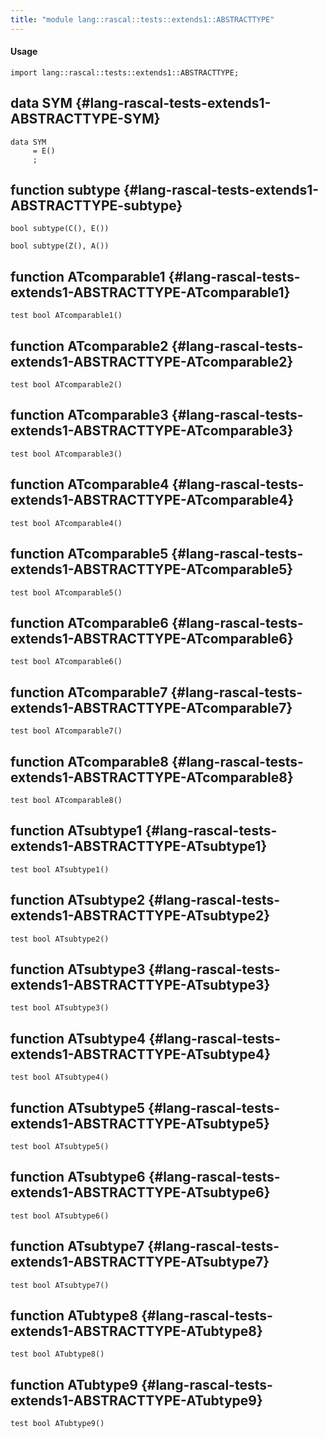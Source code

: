 ```yaml
---
title: "module lang::rascal::tests::extends1::ABSTRACTTYPE"
---
```


#### Usage

`import lang::rascal::tests::extends1::ABSTRACTTYPE;`


## data SYM {#lang-rascal-tests-extends1-ABSTRACTTYPE-SYM}

```rascal
data SYM  
     = E()
     ;
```

## function subtype {#lang-rascal-tests-extends1-ABSTRACTTYPE-subtype}

```rascal
bool subtype(C(), E())

bool subtype(Z(), A())

```

## function ATcomparable1 {#lang-rascal-tests-extends1-ABSTRACTTYPE-ATcomparable1}

```rascal
test bool ATcomparable1()

```

## function ATcomparable2 {#lang-rascal-tests-extends1-ABSTRACTTYPE-ATcomparable2}

```rascal
test bool ATcomparable2()

```

## function ATcomparable3 {#lang-rascal-tests-extends1-ABSTRACTTYPE-ATcomparable3}

```rascal
test bool ATcomparable3()

```

## function ATcomparable4 {#lang-rascal-tests-extends1-ABSTRACTTYPE-ATcomparable4}

```rascal
test bool ATcomparable4()

```

## function ATcomparable5 {#lang-rascal-tests-extends1-ABSTRACTTYPE-ATcomparable5}

```rascal
test bool ATcomparable5()

```

## function ATcomparable6 {#lang-rascal-tests-extends1-ABSTRACTTYPE-ATcomparable6}

```rascal
test bool ATcomparable6()

```

## function ATcomparable7 {#lang-rascal-tests-extends1-ABSTRACTTYPE-ATcomparable7}

```rascal
test bool ATcomparable7()

```

## function ATcomparable8 {#lang-rascal-tests-extends1-ABSTRACTTYPE-ATcomparable8}

```rascal
test bool ATcomparable8()

```

## function ATsubtype1 {#lang-rascal-tests-extends1-ABSTRACTTYPE-ATsubtype1}

```rascal
test bool ATsubtype1()

```

## function ATsubtype2 {#lang-rascal-tests-extends1-ABSTRACTTYPE-ATsubtype2}

```rascal
test bool ATsubtype2()

```

## function ATsubtype3 {#lang-rascal-tests-extends1-ABSTRACTTYPE-ATsubtype3}

```rascal
test bool ATsubtype3()

```

## function ATsubtype4 {#lang-rascal-tests-extends1-ABSTRACTTYPE-ATsubtype4}

```rascal
test bool ATsubtype4()

```

## function ATsubtype5 {#lang-rascal-tests-extends1-ABSTRACTTYPE-ATsubtype5}

```rascal
test bool ATsubtype5()

```

## function ATsubtype6 {#lang-rascal-tests-extends1-ABSTRACTTYPE-ATsubtype6}

```rascal
test bool ATsubtype6()

```

## function ATsubtype7 {#lang-rascal-tests-extends1-ABSTRACTTYPE-ATsubtype7}

```rascal
test bool ATsubtype7()

```

## function ATubtype8 {#lang-rascal-tests-extends1-ABSTRACTTYPE-ATubtype8}

```rascal
test bool ATubtype8()

```

## function ATubtype9 {#lang-rascal-tests-extends1-ABSTRACTTYPE-ATubtype9}

```rascal
test bool ATubtype9()

```

